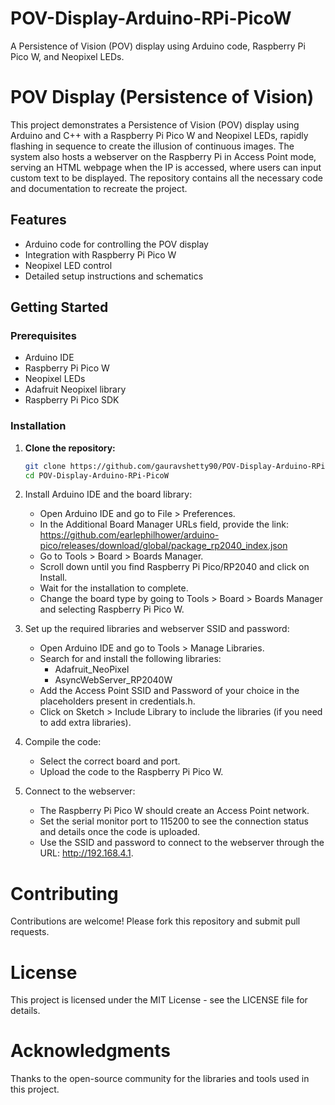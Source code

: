 # POV-Display-Arduino-RPi-PicoW
A Persistence of Vision (POV) display using Arduino code, Raspberry Pi Pico W, and Neopixel LEDs.

# POV Display (Persistence of Vision)

This project demonstrates a Persistence of Vision (POV) display using Arduino and C++ with a Raspberry Pi Pico W and Neopixel LEDs, rapidly flashing in sequence to create the illusion of continuous images. The system also hosts a webserver on the Raspberry Pi in Access Point mode, serving an HTML webpage when the IP is accessed, where users can input custom text to be displayed. The repository contains all the necessary code and documentation to recreate the project.

## Features
- Arduino code for controlling the POV display
- Integration with Raspberry Pi Pico W
- Neopixel LED control
- Detailed setup instructions and schematics

## Getting Started

### Prerequisites
- Arduino IDE
- Raspberry Pi Pico W
- Neopixel LEDs
- Adafruit Neopixel library
- Raspberry Pi Pico SDK

### Installation
1. **Clone the repository:**
   ```sh
   git clone https://github.com/gauravshetty90/POV-Display-Arduino-RPi-PicoW.git
   cd POV-Display-Arduino-RPi-PicoW
2. Install Arduino IDE and the board library:
    - Open Arduino IDE and go to File > Preferences.
    - In the Additional Board Manager URLs field, provide the link: https://github.com/earlephilhower/arduino-pico/releases/download/global/package_rp2040_index.json
    - Go to Tools > Board > Boards Manager.
    - Scroll down until you find Raspberry Pi Pico/RP2040 and click on Install.
    - Wait for the installation to complete.
    - Change the board type by going to Tools > Board > Boards Manager and selecting Raspberry Pi Pico W.

3. Set up the required libraries and webserver SSID and password:
    - Open Arduino IDE and go to Tools > Manage Libraries.
    - Search for and install the following libraries:
      - Adafruit_NeoPixel
      - AsyncWebServer_RP2040W
    - Add the Access Point SSID and Password of your choice in the placeholders present in credentials.h.
    - Click on Sketch > Include Library to include the libraries (if you need to add extra libraries).
4. Compile the code:
    - Select the correct board and port.
    - Upload the code to the Raspberry Pi Pico W.
5. Connect to the webserver:
    - The Raspberry Pi Pico W should create an Access Point network.
    - Set the serial monitor port to 115200 to see the connection status and details once the code is uploaded.
    - Use the SSID and password to connect to the webserver through the URL: http://192.168.4.1.
  
# Contributing
Contributions are welcome! Please fork this repository and submit pull requests.

# License
This project is licensed under the MIT License - see the LICENSE file for details.

# Acknowledgments
Thanks to the open-source community for the libraries and tools used in this project.
